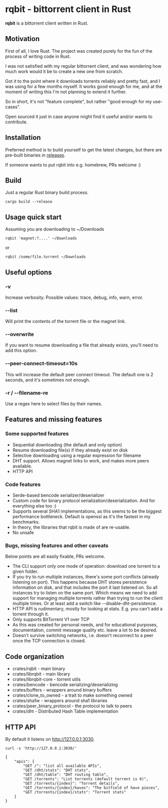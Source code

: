 # rqbit - bittorrent client in Rust

**rqbit** is a bittorrent client written in Rust.

## Motivation

First of all, I love Rust. The project was created purely for the fun of the process of writing code in Rust.

I was not satisfied with my regular bittorrent client, and was wondering how much work would it be to create a new one from scratch.

Got it to the point where it downloads torrents reliably and pretty fast, and I was using for a few months myself. It works good enough for me, and at the moment of writing this I'm not planning to extend it further.

So in short, it's not "feature complete", but rather "good enough for my use-cases".

Open sourced it just in case anyone might find it useful and/or wants to contribute.

## Installation

Preferred method is to build yourself to get the latest changes, but there are pre-built binaries in [releases](https://github.com/ikatson/rqbit/releases).

If someone wants to put rqbit into e.g. homebrew, PRs welcome :)

## Build
Just a regular Rust binary build process.

    cargo build --release

## Usage quick start

Assuming you are downloading to ~/Downloads

    rqbit 'magnet:?....' ~/Downloads

or

    rqbit /some/file.torrent ~/Downloads

## Useful options

### -v <log-level>
Increase verbosity. Possible values: trace, debug, info, warn, error.

### --list
Will print the contents of the torrent file or the magnet link.

### --overwrite
If you want to resume downloading a file that already exists, you'll need to add this option.

### --peer-connect-timeout=10s

This will increase the default peer connect timeout. The default one is 2 seconds, and it's sometimes not enough.

### -r / --filename-re

Use a regex here to select files by their names.

## Features and missing features

### Some supported features
- Sequential downloading (the default and only option)
- Resume downloading file(s) if they already exist on disk
- Selective downloading using a regular expression for filename
- DHT support. Allows magnet links to work, and makes more peers available.
- HTTP API

### Code features
- Serde-based bencode serializer/deserializer
- Custom code for binary protocol serialization/deserialization. And for everything else too :)
- Supports several SHA1 implementations, as this seems to be the biggest performance bottleneck. Default is openssl as it's the fastest in my benchmarks.
- In theory, the libraries that rqbit is made of are re-usable.
- No unsafe

### Bugs, missing features and other caveats
Below points are all easily fixable, PRs welcome.

- The CLI support only one mode of operation: download one torrent to a given folder.
- If you try to run multiple instances, there's some port conflicts (already listening on port). This happens because DHT stores persistence information on disk, and that includes the port it last listened on. So all instances try to listen on the same port. Which means we need to add support for managing multiple torrents rather than trying to run the client multiple times. Or at least add a switch like --disable-dht-persistence.
- HTTP API is rudimentary, mostly for looking at stats. E.g. you can't add a torrent through it.
- Only supports BitTorrent V1 over TCP
- As this was created for personal needs, and for educational purposes, documentation, commit message quality etc. leave a lot to be desired.
- Doesn't survive switching networks, i.e. doesn't reconnect to a peer once the TCP connection is closed.

## Code organization
- crates/rqbit - main binary
- crates/librqbit - main library
- crates/librqbit-core - torrent utils
- crates/bencode - bencode serializing/deserializing
- crates/buffers - wrappers around binary buffers
- crates/clone_to_owned - a trait to make something owned
- crates/sha1w - wrappers around sha1 libraries
- crates/peer_binary_protocol - the protocol to talk to peers
- crates/dht - Distributed Hash Table implementation

## HTTP API

By default it listens on http://127.0.0.1:3030.

    curl -s 'http://127.0.0.1:3030/'

    {
        "apis": {
            "GET /": "list all available APIs",
            "GET /dht/stats": "DHT stats",
            "GET /dht/table": "DHT routing table",
            "GET /torrents": "List torrents (default torrent is 0)",
            "GET /torrents/{index}": "Torrent details",
            "GET /torrents/{index}/haves": "The bitfield of have pieces",
            "GET /torrents/{index}/stats": "Torrent stats"
        }
    }
